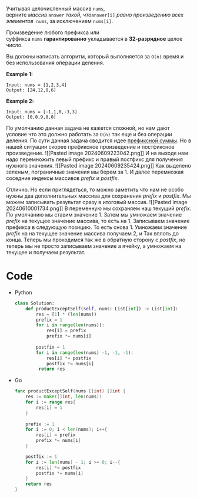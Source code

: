 Учитывая целочисленный массив `nums`, верните _массив_ `answer` _такой,_ _что_`answer[i]` _равно произведению всех элементов_  `nums`, за исключением `nums[i]`.

Произведение любого префикса или суффикса `nums` **гарантированно** укладывается в **32-разрядное** целое число.

Вы должны написать алгоритм, который выполняется за `O(n)` время и без использования операции деления.

**Example 1:**
```
Input: nums = [1,2,3,4]
Output: [24,12,8,6]
```

**Example 2:**
```
Input: nums = [-1,1,0,-3,3]
Output: [0,0,9,0,0]
```

По умолчанию данная задача не кажется сложной, но нам дают условие что это должно работать за `O(n)` так еще и без операции деления. По сути данная задача сводится идее [префиксной суммы](https://en.wikipedia.org/wiki/Prefix_sum).  Но в нашей ситуации скорее префиксное произведение и постфиксное произведение. 
![[Pasted image 20240609223042.png]]
И на выходе нам надо перемножить левый префикс и правый постфикс для получения нужного значения.
![[Pasted image 20240609235424.png]]
Как выделено зеленым, пограничные значения мы берем за 1. И далее перемножая соседние индексы массивов *prefix* и *postfix*. 

Отлично. Но если приглядеться, то можно заметить что нам не особо нужны два дополнительных массива для сохранения *prefix* и *postfix*. Мы можем записывать результат сразу в итоговый массив.
![[Pasted image 20240610001734.png]]
В переменную мы сохраняем наш текущий *prefix*. По умолчанию мы ставим значение 1. Затем мы умножаем значение *prefix* на текущее значение массива, то есть на 1. Записываем значение префикса в следующую позицию. То есть снова 1. Умножаем значение *prefix* на на текущее значение массива получаем 2, и Так вплоть до конца.
Теперь мы проходимся так же в обратную сторону с *postfix*, но теперь мы не просто записываем значение а ячейку, а умножаем на текущее и получаем результат. 

# Code
- Python
	```python
	class Solution:
		def productExceptSelf(self, nums: List[int]) -> List[int]: 
			res = [1] * (len(nums)) 
			prefix = 1 
			for i in range(len(nums)): 
				res[i] = prefix 
				prefix *= nums[i] 
				
			postfix = 1 
			for i in range(len(nums) -1, -1, -1): 
				res[i] *= postfix 
				postfix *= nums[i]
			 return res
    ```
- Go
	```Go
	func productExceptSelf(nums []int) []int {
	    res := make([]int, len(nums))
	    for i := range res{
	        res[i] = 1
	    }
	    
	    prefix := 1
	    for i := 0; i < len(nums); i++{
	        res[i] = prefix
	        prefix *= nums[i]
	    }
	
	    postfix := 1
	    for i := len(nums) - 1; i >= 0; i--{
	        res[i] *= postfix
	        postfix *= nums[i]
	    }
	    return res
	}
	```